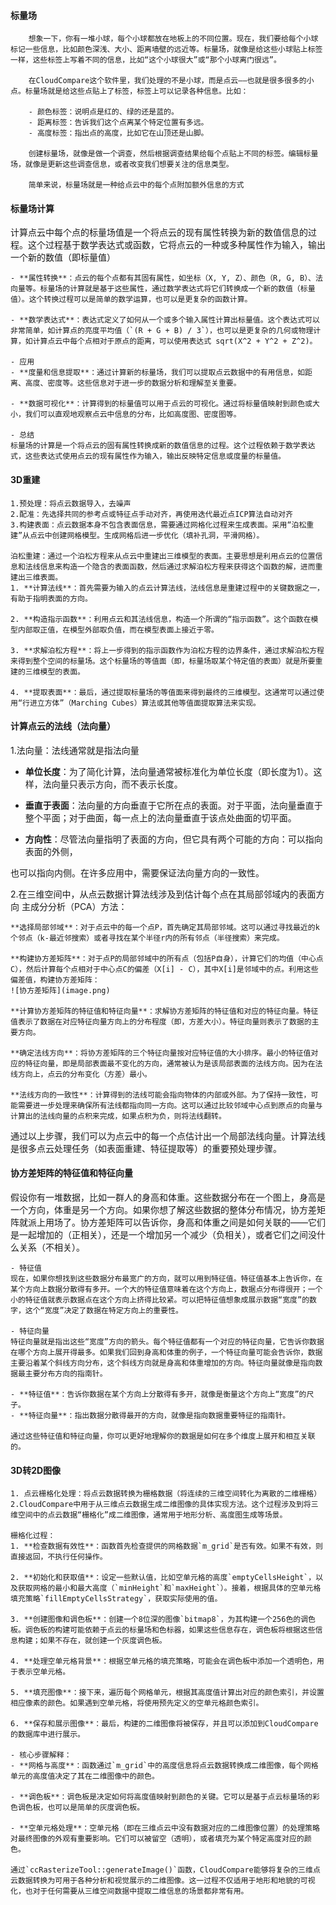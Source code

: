  #### 标量场
        想象一下，你有一堆小球，每个小球都放在地板上的不同位置。现在，我们要给每个小球标记一些信息，比如颜色深浅、大小、距离墙壁的远近等。标量场，就像是给这些小球贴上标签一样，这些标签上写着不同的信息，比如“这个小球很大”或“那个小球离门很远”。

        在CloudCompare这个软件里，我们处理的不是小球，而是点云——也就是很多很多的小点。标量场就是给这些点贴上了标签，标签上可以记录各种信息。比如：

        - 颜色标签：说明点是红的、绿的还是蓝的。
        - 距离标签：告诉我们这个点离某个特定位置有多远。
        - 高度标签：指出点的高度，比如它在山顶还是山脚。

        创建标量场，就像是做一个调查，然后根据调查结果给每个点贴上不同的标签。编辑标量场，就像是更新这些调查信息，或者改变我们想要关注的信息类型。

        简单来说，标量场就是一种给点云中的每个点附加额外信息的方式

#### 标量场计算 
   计算点云中每个点的标量场值是一个将点云的现有属性转换为新的数值信息的过程。这个过程基于数学表达式或函数，它将点云的一种或多种属性作为输入，输出一个新的数值（即标量值）

    - **属性转换**：点云的每个点都有其固有属性，如坐标（X, Y, Z）、颜色（R, G, B）、法向量等。标量场的计算就是基于这些属性，通过数学表达式将它们转换成一个新的数值（标量值）。这个转换过程可以是简单的数学运算，也可以是更复杂的函数计算。

    - **数学表达式**：表达式定义了如何从一个或多个输入属性计算出标量值。这个表达式可以非常简单，如计算点的亮度平均值（`(R + G + B) / 3`），也可以是更复杂的几何或物理计算，如计算点云中每个点相对于原点的距离，可以使用表达式 sqrt(X^2 + Y^2 + Z^2)。

    - 应用
    - **度量和信息提取**：通过计算新的标量场，我们可以提取点云数据中的有用信息，如距离、高度、密度等。这些信息对于进一步的数据分析和理解至关重要。

    - **数据可视化**：计算得到的标量值可以用于点云的可视化。通过将标量值映射到颜色或大小，我们可以直观地观察点云中信息的分布，比如高度图、密度图等。
    
    - 总结
    标量场的计算是一个将点云的固有属性转换成新的数值信息的过程。这个过程依赖于数学表达式，这些表达式使用点云的现有属性作为输入，输出反映特定信息或度量的标量值。


#### 3D重建
    1.预处理：将点云数据导入，去噪声
    2.配准：先选择共同的参考点或特征点手动对齐，再使用迭代最近点ICP算法自动对齐
    3.构建表面：点云数据本身不包含表面信息，需要通过网格化过程来生成表面。采用“泊松重建”从点云中创建网格模型。生成网格后进一步优化（填补孔洞，平滑网格）。

    泊松重建：通过一个泊松方程来从点云中重建出三维模型的表面。主要思想是利用点云的位置信息和法线信息来构造一个隐含的表面函数，然后通过求解泊松方程来获得这个函数的解，进而重建出三维表面。
    1. **计算法线**：首先需要为输入的点云计算法线，法线信息是重建过程中的关键数据之一，有助于指明表面的方向。

    2. **构造指示函数**：利用点云和其法线信息，构造一个所谓的“指示函数”。这个函数在模型内部取正值，在模型外部取负值，而在模型表面上接近于零。

    3. **求解泊松方程**：将上一步得到的指示函数作为泊松方程的边界条件，通过求解泊松方程来得到整个空间的标量场。这个标量场的等值面（即，标量场取某个特定值的表面）就是所要重建的三维模型的表面。

    4. **提取表面**：最后，通过提取标量场的等值面来得到最终的三维模型。这通常可以通过使用“行进立方体”（Marching Cubes）算法或其他等值面提取算法来实现。

#### 计算点云的法线（法向量）

1.法向量：法线通常就是指法向量

- **单位长度**：为了简化计算，法向量通常被标准化为单位长度（即长度为1）。这样，法向量只表示方向，而不表示长度。

- **垂直于表面**：法向量的方向垂直于它所在点的表面。对于平面，法向量垂直于整个平面；对于曲面，每一点上的法向量垂直于该点处曲面的切平面。

- **方向性**：尽管法向量指明了表面的方向，但它具有两个可能的方向：可以指向表面的外侧，

也可以指向内侧。在许多应用中，需要保证法向量方向的一致性。

2.在三维空间中，从点云数据计算法线涉及到估计每个点在其局部邻域内的表面方向
主成分分析（PCA）方法：

    **选择局部邻域**：对于点云中的每一个点P，首先确定其局部邻域。这可以通过寻找最近的k个邻点（k-最近邻搜索）或者寻找在某个半径r内的所有邻点（半径搜索）来完成。

    **构建协方差矩阵**：对于点P的局部邻域中的所有点（包括P自身），计算它们的均值（中心点C），然后计算每个点相对于中心点C的偏差（X[i] - C），其中X[i]是邻域中的点。利用这些偏差值，构建协方差矩阵：
    ![协方差矩阵](image.png)

    **计算协方差矩阵的特征值和特征向量**：求解协方差矩阵的特征值和对应的特征向量。特征值表示了数据在对应特征向量方向上的分布程度（即，方差大小）。特征向量则表示了数据的主要方向。

    **确定法线方向**：将协方差矩阵的三个特征向量按对应特征值的大小排序。最小的特征值对应的特征向量，即是局部表面最不变化的方向，通常被认为是该局部表面的法线方向。因为在法线方向上，点云的分布变化（方差）最小。

    **法线方向的一致性**：计算得到的法线可能会指向物体的内部或外部。为了保持一致性，可能需要进一步处理来确保所有法线都指向同一方向。这可以通过比较邻域中心点到原点的向量与计算出的法线向量的点积来完成，如果点积为负，则将法线翻转。
通过以上步骤，我们可以为点云中的每一个点估计出一个局部法线向量。计算法线是很多点云处理任务（如表面重建、特征提取等）的重要预处理步骤。


#### 协方差矩阵的特征值和特征向量
   假设你有一堆数据，比如一群人的身高和体重。这些数据分布在一个图上，身高是一个方向，体重是另一个方向。如果你想了解这些数据的整体分布情况，协方差矩阵就派上用场了。协方差矩阵可以告诉你，身高和体重之间是如何关联的——它们是一起增加的（正相关），还是一个增加另一个减少（负相关），或者它们之间没什么关系（不相关）。

    - 特征值
    现在，如果你想找到这些数据分布最宽广的方向，就可以用到特征值。特征值基本上告诉你，在某个方向上数据分散得有多开。一个大的特征值意味着在这个方向上，数据点分布得很开；一个小的特征值就表示数据点在这个方向上挤得比较紧。可以把特征值想象成展示数据“宽度”的数字，这个“宽度”决定了数据在特定方向上的重要性。

    - 特征向量
    特征向量就是指出这些“宽度”方向的箭头。每个特征值都有一个对应的特征向量，它告诉你数据在哪个方向上展开得最多。如果我们回到身高和体重的例子，一个特征向量可能会告诉你，数据主要沿着某个斜线方向分布，这个斜线方向就是身高和体重增加的方向。特征向量就像是指向数据最主要分布方向的指南针。

    - **特征值**：告诉你数据在某个方向上分散得有多开，就像是衡量这个方向上“宽度”的尺子。
    - **特征向量**：指出数据分散得最开的方向，就像是指向数据重要特征的指南针。

    通过这些特征值和特征向量，你可以更好地理解你的数据是如何在多个维度上展开和相互关联的。




#### 3D转2D图像
    1. 点云栅格化处理：将点云数据转换为栅格数据（将连续的三维空间转化为离散的二维栅格）
    2.CloudCompare中用于从三维点云数据生成二维图像的具体实现方法。这个过程涉及到将三维空间中的点云数据“栅格化”成二维图像，通常用于地形分析、高度图生成等场景。

    栅格化过程：
    1. **检查数据有效性**：函数首先检查提供的网格数据`m_grid`是否有效。如果不有效，则直接返回，不执行任何操作。

    2. **初始化和获取值**：设定一些默认值，比如空单元格的高度`emptyCellsHeight`，以及获取网格的最小和最大高度（`minHeight`和`maxHeight`）。接着，根据具体的空单元格填充策略`fillEmptyCellsStrategy`，获取实际使用的值。

    3. **创建图像和调色板**：创建一个8位深的图像`bitmap8`，为其构建一个256色的调色板。调色板的构建可能依赖于点云的标量场和色标器，如果这些信息存在，调色板将根据这些信息构建；如果不存在，就创建一个灰度调色板。

    4. **处理空单元格背景**：根据空单元格的填充策略，可能会在调色板中添加一个透明色，用于表示空单元格。

    5. **填充图像**：接下来，遍历每个网格单元，根据其高度值计算出对应的颜色索引，并设置相应像素的颜色。如果遇到空单元格，将使用预先定义的空单元格颜色索引。

    6. **保存和展示图像**：最后，构建的二维图像将被保存，并且可以添加到CloudCompare的数据库中进行展示。

    - 核心步骤解释：
    - **网格与高度**：函数通过`m_grid`中的高度信息将点云数据转换成二维图像，每个网格单元的高度值决定了其在二维图像中的颜色。

    - **调色板**：调色板是决定如何将高度值映射到颜色的关键。它可以是基于点云标量场的彩色调色板，也可以是简单的灰度调色板。

    - **空单元格处理**：空单元格（即在三维点云中没有数据对应的二维图像位置）的处理策略对最终图像的外观有重要影响。它们可以被留空（透明），或者填充为某个特定高度对应的颜色。

    通过`ccRasterizeTool::generateImage()`函数，CloudCompare能够将复杂的三维点云数据转换为可用于各种分析和视觉展示的二维图像。这一过程不仅适用于地形和地貌的可视化，也对于任何需要从三维空间数据中提取二维信息的场景都非常有用。



     